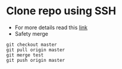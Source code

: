 # Clone repo using SSH
- For more details read this [link](https://phoenixnap.com/kb/git-clone-ssh)
- Safety merge
```
git checkout master
git pull origin master
git merge test
git push origin master
```
